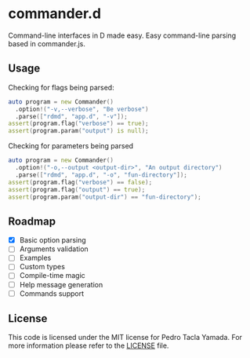 commander.d
===========
Command-line interfaces in D made easy. Easy command-line parsing based in
commander.js.

## Usage
Checking for flags being parsed:
```d
auto program = new Commander()
  .option!("-v,--verbose", "Be verbose")
  .parse(["rdmd", "app.d", "-v"]);
assert(program.flag("verbose") == true);
assert(program.param("output") is null);
```

Checking for parameters being parsed
```d
auto program = new Commander()
  .option!("-o,--output <output-dir>", "An output directory")
  .parse(["rdmd", "app.d", "-o", "fun-directory"]);
assert(program.flag("verbose") == false);
assert(program.flag("output") == true);
assert(program.param("output-dir") == "fun-directory");
```


## Roadmap
- [x] Basic option parsing
- [ ] Arguments validation
- [ ] Examples
- [ ] Custom types
- [ ] Compile-time magic
- [ ] Help message generation
- [ ] Commands support

## License
This code is licensed under the MIT license for Pedro Tacla Yamada. For more
information please refer to the [LICENSE](/LICENSE) file.

